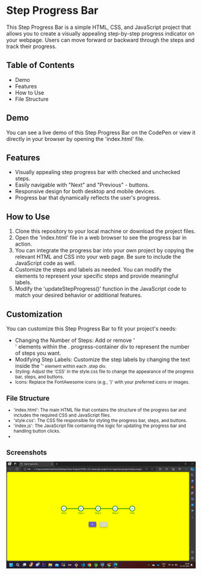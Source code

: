 
# Step Progress Bar

This Step Progress Bar is a simple HTML, CSS, and JavaScript project that allows you to create a visually appealing step-by-step progress indicator on your webpage. Users can move forward or backward through the steps and track their progress.

## Table of Contents
- Demo
- Features
- How to Use
- File Structure

## Demo

You can see a live demo of this Step Progress Bar on the CodePen or view it directly in your browser by opening the 'index.html' file.

## Features
- Visually appealing step progress bar with checked and unchecked steps.
- Easily navigable with "Next" and "Previous" - buttons.
- Responsive design for both desktop and mobile devices.
- Progress bar that dynamically reflects the user's progress.
  
## How to Use

1. Clone this repository to your local machine or download the project files.
2. Open the 'index.html' file in a web browser to see the progress bar in action.
3. You can integrate the progress bar into your own project by copying the relevant HTML and CSS into your web page. Be sure to include the JavaScript code as well.
4. Customize the steps and labels as needed. You can modify the <div class="step"> elements to represent your specific steps and provide meaningful labels.
3. Modify the 'updateStepProgress()' function in the JavaScript code to match your desired behavior or additional features.
   
## Customization
You can customize this Step Progress Bar to fit your project's needs:

- Changing the Number of Steps: Add or remove '<div class="step">' elements within the . progress-container div to represent the number of steps you want.
- Modifying Step Labels: Customize the step labels by changing the text inside the '<small>' element within each .step div.
- Styling: Adjust the 'CSS' in the style.css file to change the appearance of the progress bar, steps, and buttons.
- Icons: Replace the FontAwesome icons (e.g., '<i class="fas fa-check"></i>)' with your preferred icons or images.
## File Structure

- 'index.html': The main HTML file that contains the structure of the progress bar and includes the required CSS and JavaScript files.
- 'style.css': The CSS file responsible for styling the progress bar, steps, and buttons.
- 'index.js': The JavaScript file containing the logic for updating the progress bar and handling button clicks.
- 
## Screenshots
![App Screenshot 1](Screenshot%20(177).png)


